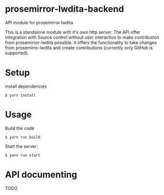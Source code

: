 # prosemirror-lwdita-backend
API module for prosemirror lwdita

This is a standalone module with it's own http server.
The API offer integration with Source control without user interaction to make contribution from prosemirror-lwdita possible.
It offers the functionality to take changes from prosemirro-lwdita and create contributions (currently only GitHub is supported).

# Setup
install dependencies
```shell
$ yarn install
```


# Usage
Build the code
```shell
$ yarn run build
```

Start the server:
```shell
$ yarn run start
```

# API documenting
TODO